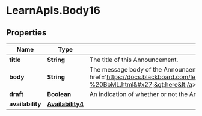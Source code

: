 # LearnApIs.Body16

## Properties
Name | Type | Description | Notes
------------ | ------------- | ------------- | -------------
**title** | **String** | The title of this Announcement. | [optional] 
**body** | **String** | The message body of the Announcement. This field supports BbML; see &lt;a target&#x3D;&#x27;_blank&#x27; href&#x3D;&#x27;https://docs.blackboard.com/learn/REST/Blackboard%20Markup%20Language%20-%20BbML.html&#x27;&gt;here&lt;/a&gt; for more information. | [optional] 
**draft** | **Boolean** | An indication of whether or not the Announcement is in draft status. | [optional] 
**availability** | [**Availability4**](Availability4.md) |  | [optional] 
